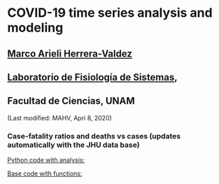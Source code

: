# COVID-19 time series analysis and modeling
## [Marco Arieli Herrera-Valdez](https://mahv13.wordpress.com)
## [Laboratorio de Fisiología de Sistemas](https://www.google.com/url?sa=t&rct=j&q=&esrc=s&source=web&cd=5&cad=rja&uact=8&ved=2ahUKEwi9p4KJidroAhUMi6wKHYrSBWcQFjAEegQIAhAB&url=https%3A%2F%2Fmarcoh48.wixsite.com%2Ffisiologiasistemasfc&usg=AOvVaw1RFgV1gOqxbpBJT3Bl6WEq),
## Facultad de Ciencias, UNAM
(Last modified: MAHV, Apri 8, 2020)


### Case-fatality ratios and deaths vs cases (updates automatically with the JHU data base)
[Python code with analysis:](https://raw.githubusercontent.com/scab-unam/tsamCOVID-19/master/tsa_COVID-19_cfr.py) 


[Base code with functions:](https://raw.githubusercontent.com/scab-unam/tsamCOVID-19/master/tsa_COVID-19_baseCode.py) 





